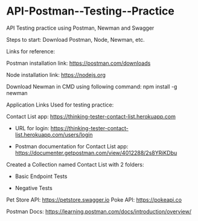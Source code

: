 # API-Postman--Testing--Practice
API Testing practice using Postman, Newman and Swagger

Steps to start:
Download Postman, Node, Newman, etc.

Links for reference: 

Postman installation link: https://postman.com/downloads

Node installation link: https://nodejs.org

Download Newman in CMD using following command: npm install -g newman

Application Links Used for testing practice: 

Contact List app: https://thinking-tester-contact-list.herokuapp.com

- URL for login: https://thinking-tester-contact-list.herokuapp.com/users/login

- Postman documentation for Contact List app: https://documenter.getpostman.com/view/4012288/2s8YRiKDbu


Created a Collection named Contact List with 2 folders: 

- Basic Endpoint Tests
  
- Negative Tests



Pet Store API: https://petstore.swagger.io
Poke API: https://pokeapi.co

Postman Docs: https://learning.postman.com/docs/introduction/overview/
